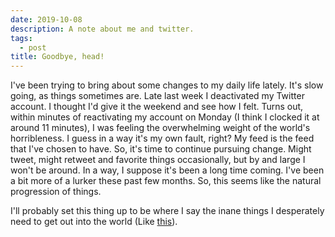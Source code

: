 ```yaml
---
date: 2019-10-08
description: A note about me and twitter.
tags:
  - post
title: Goodbye, head!
---
```


I've been trying to bring about some changes to my daily life lately. It's slow going, as things sometimes are. Late last week I deactivated my Twitter account. I thought I'd give it the weekend and see how I felt. Turns out, within minutes of reactivating my account on Monday (I think I clocked it at around 11 minutes), I was feeling the overwhelming weight of the world's horribleness. I guess in a way it's my own fault, right? My feed is the feed that I've chosen to have. So, it's time to continue pursuing change. Might tweet, might retweet and favorite things occasionally, but by and large I won't be around. In a way, I suppose it's been a long time coming. I've been a bit more of a lurker these past few months. So, this seems like the natural progression of things.

I'll probably set this thing up to be where I say the inane things I desperately need to get out into the world (Like <a href="/posts/goodbye-head">this</a>).
